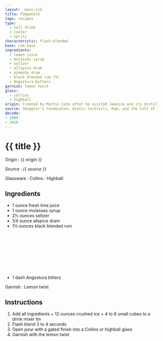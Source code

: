 ```yaml
---
layout: _main.njk
title: Pampanito
tags: recipes
type:
  - tall drink
  - cooler
  - spritz
characteristic: flash-blended
base: rum base
ingredients:
  - lemon juice
  - molasses syrup
  - seltzer
  - allspice dram
  - pimento dram
  - black blended rum (5)
  - Angostura bitters
garnish: lemon twist
glass:
  - collins
  - highball
origin: Created by Martin Cate after he visited Jamaica and its distilleries. The recipe was inspired by the practice of of combining wet sugar (molasses from which the sugar has not been extracted) with lemon juice and rum to make lemonade, as told to Cate by Appleton Rum master blender Joy Spence. The drink is named for the <a href="https://en.wikipedia.org/wiki/USS_Pampanito" target="_blank" rel="external noopener">U.S.S. Pampanito</a>.
source: Smuggler's Cove&colon; Exotic Cocktails, Rum, and the Cult of Tiki
decade:
- 2000
- 2010
---
```


<!-- markdownlint-disable MD025 -->
# {{ title }}
<!-- markdownlint-disable MD025 -->

Origin
  : {{ origin }}

Source
  : <cite>{{ source }}</cite>

Glassware
  : Collins
  : Highball

## Ingredients

* 1 ounce fresh lime juice
* 1 ounce molasses syrup
* 2&frac12; ounces seltzer
* 1/4 ounce allspice dram
* 1&frac12; ounces black blended rum<icon-l space="1em" class="bigger" label="(5)"><span class="with-icon"><svg class="icon"><use href="/assets/images/icons/circle-5.svg#circle-5"></use></svg></span></icon-l>
* 1 dash Angostura bitters

Garnish
  : Lemon twist

## Instructions

1. Add all ingredients + 12 ounces crushed ice + 4 to 6 small cubes to a drink mixer tin
2. Flash blend 3 to 4 seconds
3. Open pour with a gated finish into a Collins or highball glass
4. Garnish with the lemon twist
